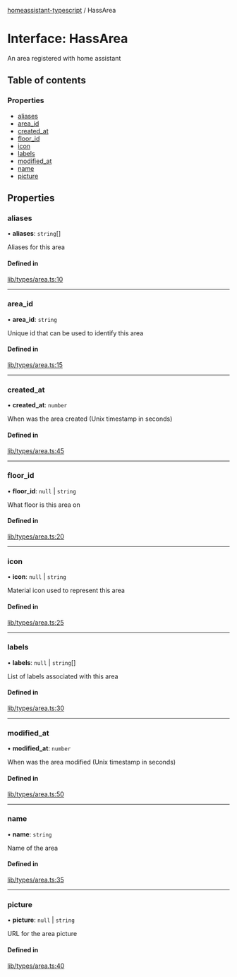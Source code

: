 [homeassistant-typescript](../README.md) / HassArea

# Interface: HassArea

An area registered with home assistant

## Table of contents

### Properties

- [aliases](HassArea.md#aliases)
- [area\_id](HassArea.md#area_id)
- [created\_at](HassArea.md#created_at)
- [floor\_id](HassArea.md#floor_id)
- [icon](HassArea.md#icon)
- [labels](HassArea.md#labels)
- [modified\_at](HassArea.md#modified_at)
- [name](HassArea.md#name)
- [picture](HassArea.md#picture)

## Properties

### aliases

• **aliases**: `string`[]

Aliases for this area

#### Defined in

[lib/types/area.ts:10](https://github.com/benwainwright/hass-ts/blob/24908fa/src/lib/types/area.ts#L10)

___

### area\_id

• **area\_id**: `string`

Unique id that can be used to identify this area

#### Defined in

[lib/types/area.ts:15](https://github.com/benwainwright/hass-ts/blob/24908fa/src/lib/types/area.ts#L15)

___

### created\_at

• **created\_at**: `number`

When was the area created (Unix timestamp in seconds)

#### Defined in

[lib/types/area.ts:45](https://github.com/benwainwright/hass-ts/blob/24908fa/src/lib/types/area.ts#L45)

___

### floor\_id

• **floor\_id**: ``null`` \| `string`

What floor is this area on

#### Defined in

[lib/types/area.ts:20](https://github.com/benwainwright/hass-ts/blob/24908fa/src/lib/types/area.ts#L20)

___

### icon

• **icon**: ``null`` \| `string`

Material icon used to represent this area

#### Defined in

[lib/types/area.ts:25](https://github.com/benwainwright/hass-ts/blob/24908fa/src/lib/types/area.ts#L25)

___

### labels

• **labels**: ``null`` \| `string`[]

List of labels associated with this area

#### Defined in

[lib/types/area.ts:30](https://github.com/benwainwright/hass-ts/blob/24908fa/src/lib/types/area.ts#L30)

___

### modified\_at

• **modified\_at**: `number`

When was the area modified (Unix timestamp in seconds)

#### Defined in

[lib/types/area.ts:50](https://github.com/benwainwright/hass-ts/blob/24908fa/src/lib/types/area.ts#L50)

___

### name

• **name**: `string`

Name of the area

#### Defined in

[lib/types/area.ts:35](https://github.com/benwainwright/hass-ts/blob/24908fa/src/lib/types/area.ts#L35)

___

### picture

• **picture**: ``null`` \| `string`

URL for the area picture

#### Defined in

[lib/types/area.ts:40](https://github.com/benwainwright/hass-ts/blob/24908fa/src/lib/types/area.ts#L40)

